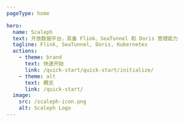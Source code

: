 ```yaml
---
pageType: home

hero:
  name: Scaleph
  text: 开放数据平台，具备 Flink、SeaTunnel 和 Doris 管理能力
  tagline: Flink, SeaTunnel, Doris, Kubernetes
  actions:
    - theme: brand
      text: 快速开始
      link: /quick-start/quick-start/initialize/
    - theme: alt
      text: 概览
      link: /quick-start/
  image:
    src: /scaleph-icon.png
    alt: Scaleph Logo
---
```

